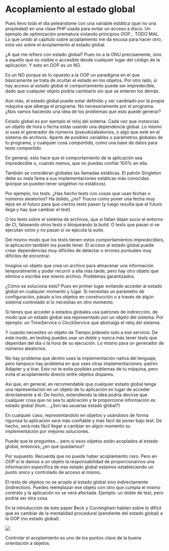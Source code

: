 # Acoplamiento al estado global

Pues llevo todo el día peleándome con una variable estática (que no una propiedad) en una clase PHP usada para evitar un acceso a disco. Un ejemplo de optimización prematura violando principios OOP… TODO MAL. Lo que unido al capítulo sobre acoplamiento me da excusa para hacer otro, esta vez sobre el acoplamiento al estado global.

¿A qué me refiero con estado global? Pues no a la ONU precisamente, sino a aquello que es visible o accesible desde cualquier lugar del código de la aplicación. Y esto en OOP es un NO.

Es un NO porque es lo opuesto a la OOP un paradigma en el que básicamente se trata de ocultar el estado en los objetos. Por otro lado, si hay acceso al estado global el comportamiento puede ser impredecible, dado que cualquier objeto podría cambiarlo sin que se enteren los demás.

Aún más, el estado global puede estar definido y ser cambiado por la propia máquina que alberga el programa. No necesariamente por el programa. ¿Nos vamos haciendo una idea de los problemas que esto puede generar?

Estado global es por ejemplo el reloj del sistema. Cada vez que instancias un objeto de hora o fecha estás usando una dependencia global. Lo mismo si usas el generador de números (pseudo)aleatorios, o algo que esté en el sistema de archivos. Aparte de posibles variables o parámetros globales de tu programa, y cualquier cosa _compartida_, como una base de datos para tests _compartida_.

En general, esto hace que el comportamiento de la aplicación sea impredecible o, cuando menos, que no puedas confiar 100% en ella.

También se consideran globales las llamadas estáticas. El patrón Singleton debe su mala fama a sus implementaciones estáticas más conocidas (porque se pueden tener singleton no estáticos).

Por ejemplo, los tests. ¿Has hecho tests con cosas que usan fechas o números aleatorios? Ha dolido, ¿no? Trucos como poner una fecha muy lejos en el futuro para que ciertos tests pasen (y luego resulta que el futuro llega y hay que cambiar el test)

O los tests sobre el sistema de archivos, que si fallan dejan _sucio_ el entorno de CI, falseando otros tests o bloqueando la build. O tests que pasan si se ejecutan solos y no pasan si se ejecuta la suite.

Del mismo modo que los tests tienen estos comportamientos _impredecibles_, la aplicación también los puede tener. El acceso al estado global puede crear dependencias muy difíciles de detectar o errores puntuales muy difíciles de encontrar.

Imagina un objeto que crea un archivo para almacenar una información temporalmente y poder recurrir a ella más tarde, pero hay otro objeto que elimina o escribe ese mismo archivo. Problemas garantizados.

¿Cómo se soluciona esto? Pues en primer lugar evitando acceder al estado global en cualquier momento y lugar. Si necesitas un parámetro de configuración, pásalo a los objetos en construcción o a través de algún sistema controlado si lo necesitas en otro momento.

Si tienes que acceder a estados globales usa patrones de indirección, de modo que un estado global sea representado por un objeto del sistema. Por ejemplo: un TimeService o ClockService que abstraiga el reloj del sistema.

Y cuando necesites un objeto de Tiempo pídeselo solo a ese servicio. De este modo, en testing puedes usar un doble y nunca más tener tests que dependan del día o la hora de su ejecución. Lo mismo para un generador de números aleatorios.

No hay problema que _dentro_ uses la implementación nativa del lenguaje, pero tampoco hay problema en que uses otras implementaciones: patrón Adapter y a tirar. Esto no te evita posibles problemas de tu máquina, pero evita el acoplamiento directo entre objetos dispares.

Así que, en general, es recomendable que cualquier estado global tenga una representación en un objeto de tu aplicación en lugar de acceder directamente a él. De hecho, extendiendo la idea podría decirse que cualquier cosa que no sea tu aplicación y te proporcione información es estado global (hum… ¿Son las usuarias estado global?)

En cualquier caso, representándolo en objetos y usándolos de forma rigurosa tu aplicación será más confiable y más fácil de poner bajo test. De hecho, será más fácil llegar a cambiar en algún momento su implementación por mejores soluciones.

Puede que te preguntes… pero si esos objetos están acoplados al estado global, entonces, ¿en qué quedamos?

Por supuesto. Recuerda que no puede haber acoplamiento cero. Pero en OOP si le damos a un objeto la responsabilidad de proporcionarnos una información específica de ese estado global estamos estableciendo un punto único y controlado de acceso al mismo.

El resto de objetos no se acopla al estado global sino indirectamente (indirection). Puedes reemplazar ese objeto con otro que cumpla el mismo contrato y la aplicación no se verá afectada. Ejemplo: un doble de test, pero podría ser otra cosa.

En la introducción de este paper Beck y Cunningham hablan sobre lo difícil que es cambiar de la mentalidad procedural (pendiente del estado global) a la OOP (no estado global).

![](images/teaching-object-oriented-thinking.png)

Controlar el acoplamiento es uno de los puntos clave de la buena orientación a objetos.